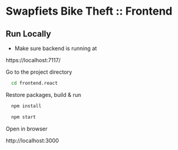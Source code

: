 # Swapfiets Bike Theft :: Frontend

## Run Locally

- Make sure backend is running at

https://localhost:7117/

Go to the project directory

```bash
  cd frontend.react
```

Restore packages, build & run

```bash
  npm install
```

```bash
  npm start
```

Open in browser

http://localhost:3000
